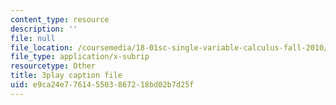 ```yaml
---
content_type: resource
description: ''
file: null
file_location: /coursemedia/18-01sc-single-variable-calculus-fall-2010/e9ca24e776145503867218bd02b7d25f_TQTDkpZP02A.vtt
file_type: application/x-subrip
resourcetype: Other
title: 3play caption file
uid: e9ca24e7-7614-5503-8672-18bd02b7d25f
---
```

